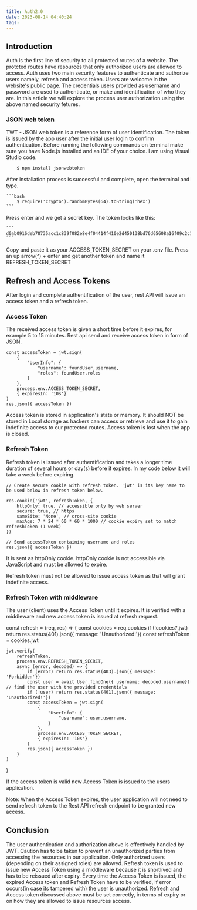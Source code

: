 ```yaml
---
title: Auth2.0
date: 2023-08-14 04:40:24
tags:
---
```


## Introduction

Auth is the first line of security to all protected routes of a website. The protcted routes have resources that only authorized users are allowed to access. Auth uses two main security features to authenticate and authorize users namely, refresh and access token. Users are welcome in the website's public page. The credentials users provided as username and password are used to authenticate, or make and identification of who they are. In this article we will explore the process user authorization using the above named security fetures.


### JSON web token

TWT - JSON web token is a reference form of user identification. The token is issued by the app user after the initial user login to confirm authentication. Before running the following commands on terminal make sure you have Node.js installed and an IDE of your choice. I am using Visual Studio code.

``` bash
    $ npm install jsonwebtoken
```

After installation process is successful and complete, open the terminal and type.

    ```bash
        $ require('crypto').randomBytes(64).toString('hex')
    ```
Press enter and we get a secret key. The token looks like this:

    ```
    d0ab0916deb78735acc1c839f082e8e4f04414f410e2d450138bd76d65608a16f09c2c1fb595ad06438c2c37b7773877c4724897ebe9d203e181c477b55ee75d
    ```

Copy and paste it as your ACCESS_TOKEN_SECRET on your .env file. Press an up arrow(^) + enter and get another token and name it REFRESH_TOKEN_SECRET


## Refresh and Access Tokens

After login and complete authentification of the user, rest API will issue an access token and a refresh token.

### Access Token

The received access token is given a short time before it expires, for example 5 to 15 minutes. Rest api send and receive access token in form of JSON.

    const accessToken = jwt.sign(
        {
            "UserInfo": {
                "username": foundUser.username,
                "roles": foundUser.roles
            }
        },
        process.env.ACCESS_TOKEN_SECRET,
        { expiresIn: '10s'}
    )
    res.json({ accessToken })

Access token is stored in application's state or memory. It should NOT be stored in Local storage as hackers can access or retrieve and use it to gain indefinite access to our protected routes. Access token is lost when the app is closed.

### Refresh Token

Refresh token is issued after authentification and takes a longer time duration of several hours or day(s) before it expires. In my code below it will take a week before expiring. 

    // Create secure cookie with refresh token. 'jwt' is its key name to be used below in refresh token below.

    res.cookie('jwt', refreshToken, {
        httpOnly: true, // accessible only by web server
        secure: true, // https
        sameSite: 'None', // cross-site cookie
        maxAge: 7 * 24 * 60 * 60 * 1000 // cookie expiry set to match refreshToken (1 week)
    })

    // Send accessToken containing username and roles
    res.json({ accessToken })

It is sent as httpOnly cookie. httpOnly cookie is not accessible via JavaScript and must be allowed to expire.

Refresh token must not be allowed to issue access token as that will grant indefinite access.

### Refresh Token with middleware

The user (client) uses the Access Token until it expires. It is verified with a middleware and new access token is issued at refresh request.

const refresh = (req, res) => {
    const cookies = req.cookies
    if (!cookies?.jwt) return res.status(401).json({ message: 'Unauthorized!'})
    const refreshToken = cookies.jwt

    jwt.verify(
        refreshToken,
        process.env.REFRESH_TOKEN_SECRET,
        async (error, decoded) => {
            if (error) return res.status(403).json({ message: 'Forbidden'})
            const user = await User.findOne({ username: decoded.username}) // find the user with the provided credentials
            if (!user) return res.status(401).json({ message: 'Unauthorized!'})
            const accessToken = jwt.sign(
                {
                    "UserInfo": {
                        "username": user.username,
                    }
                },
                process.env.ACCESS_TOKEN_SECRET,
                { expiresIn: '10s'}
            )
            res.json({ accessToken })
        }
    )
}

If the access token is valid new Access Token is issued to the users application. 

Note: When the Access Token expires, the user application will not need to send refresh token to the Rest API refresh endpoint to be granted new access.

## Conclusion

The user authentication and authorization above is effectively handled by JWT. Caution has to be taken to prevent an unauthorized parties from accessing the resources in our application. Only authorized users (depending on their assigned roles) are allowed. Refresh token is used to issue new Access Token using a middleware because it is shortlived and has to be reissued after expiry. Every time the Access Token is issued, the expired Access token and Refresh Token have to be verified, if error occurs(in case its tampered with) the user is unauthorized. Refresh and Access token discussed above must be set correctly, in terms of expiry or on how they are allowed to issue resources access. 